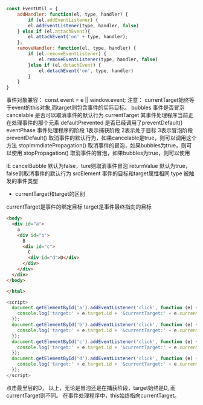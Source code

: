 

```js
const EventUtil = {
    addHandler: function(el, type, handler) {
        if (el.addEventListener) {
        el.addEventListener(type, handler, false)   
    } else if (el.attachEvent){
        el.attachEvent('on' + type, handler);
    };
    removeHandler: function(el, type, handler) {
        if (el.removeEventListener) {
            el.removeEventListener(type, handler, false)
        }else if (el.detachEvent) {
            el.detachEvent('on', type, handler)
        }
    }
}
```
事件对象兼容： const event = e || window.event;
注意： currentTarget始终等于event的this对象,而target则包含事件的实际目标。
bubbles 事件是否冒泡
cancelable 是否可以取消事件的默认行为
currentTarget 其事件处理程序当前正在处理事件的那个元素
defaultPrevented 是否已经调用了preventDefault()
eventPhase 事件处理程序的阶段 1表示捕获阶段 2表示处于目标 3表示冒泡阶段
preventDefault() 取消事件的默认行为，如果cancelable是true，则可以调用这个方法
stopImmdiatePropagation() 取消事件的冒泡，如果bubbles为true，则可以使用
stopPropagation() 取消事件的冒泡，如果bubbles为true，则可以使用

IE
cancelBubble 默认为false，ture则取消事件冒泡
returnValue 默认为true，false则取消事件的默认行为
srcElement 事件的目标和target属性相同
type 被触发的事件类型

- currentTarget和target的区别


currentTarget是事件的绑定目标
target是事件最终指向的目标
```html
<body>
  <div id="a">
    a
    <div id="b">
      B
      <div id="c">
        C
        <div id="d">D</div>
      </div>
    </div>
  </div>
</body>

</html>
```
```js
<script>
  document.getElementById('a').addEventListener('click', function (e) {
    console.log('target:' + e.target.id + '&currentTarget:' + e.currentTarget.id);
  });
  document.getElementById('b').addEventListener('click', function (e) {
    console.log('target:' + e.target.id + '&currentTarget:' + e.currentTarget.id);
  });
  document.getElementById('c').addEventListener('click', function (e) {
    console.log('target:' + e.target.id + '&currentTarget:' + e.currentTarget.id);
  });
  document.getElementById('d').addEventListener('click', function (e) {
    console.log('target:' + e.target.id + '&currentTarget:' + e.currentTarget.id);
  });
</script>
```
点击最里层的D，
以上，无论是冒泡还是在捕获阶段，target始终是D, 而currentTarget则不同。
在事件处理程序中，this始终指向currentTarget。